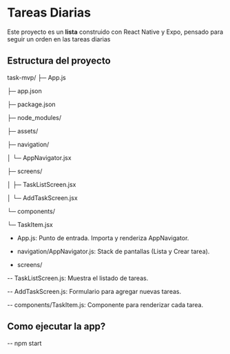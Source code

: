 # Tareas Diarias

Este proyecto es un **lista** construido con React Native y Expo, pensado para seguir un orden en las tareas diarias






## Estructura del proyecto
task-mvp/
├─ App.js

├─ app.json

├─ package.json

├─ node_modules/

├─ assets/

├─ navigation/

│  └─ AppNavigator.jsx

├─ screens/

│  ├─ TaskListScreen.jsx

│  └─ AddTaskScreen.jsx

└─ components/

   └─ TaskItem.jsx


- App.js: Punto de entrada. Importa y renderiza AppNavigator.

- navigation/AppNavigator.js: Stack de pantallas (Lista y Crear tarea).

- screens/

-- TaskListScreen.js: Muestra el listado de tareas.

-- AddTaskScreen.js: Formulario para agregar nuevas tareas.

-- components/TaskItem.js: Componente para renderizar cada tarea.

## Como ejecutar la app?

-- npm start
